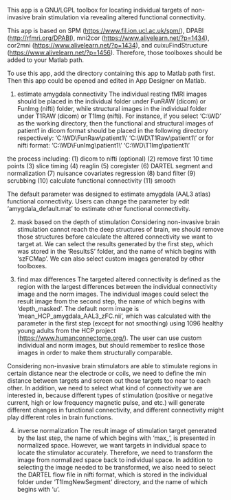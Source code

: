 This app is a GNU/LGPL toolbox for locating individual targets of non-invasive brain stimulation via revealing altered functional connectivity.

This app is based on SPM (https://www.fil.ion.ucl.ac.uk/spm/), DPABI (http://rfmri.org/DPABI), mni2cor (https://www.alivelearn.net/?p=1434), cor2mni (https://www.alivelearn.net/?p=1434), and cuixuFindStructure (https://www.alivelearn.net/?p=1456). Therefore, those toolboxes should be added to your Matlab path.

To use this app, add the directory containing this app to Matlab path first. Then this app could be opened and edited in App Designer on Matlab.

1.	estimate amygdala connectivity
The individual resting fMRI images should be placed in the individual folder under FunRAW (dicom) or FunImg (nifti) folder, while structural images in the individual folder under T1RAW (dicom) or T1Img (nifti). For instance, if you select ‘C:\WD’ as the working directory, then the functional and structural images of patient1 in dicom format should be placed in the following directory respectively:
‘C:\WD\FunRaw\patient1\’
‘C:\WD\T1Raw\patient1\’
or for nifti format: 
‘C:\WD\FunImg\patient1\’
‘C:\WD\T1Img\patient1\’

the process including:
(1)	dicom to nifti (optional)
(2)	remove first 10 time points
(3)	slice timing
(4)	reaglin
(5)	coregister
(6)	DARTEL segment and normalization
(7)	nuisance covariates regression
(8)	band filter
(9)	scrubbing
(10)	 calculate functional connectivity
(11)	 smooth

The default parameter was designed to estimate amygdala (AAL3 atlas) functional connectivity. Users can change the parameter by edit ‘amygdala_default.mat’ to estimate other functional connectivity.

2.	mask based on the depth of stimulation
Considering non-invasive brain stimulation cannot reach the deep structures of brain, we should remove those structures before calculate the altered connectivity we want to target at. We can select the results generated by the first step, which was stored in the ‘ResultsS’ folder, and the name of which begins with ‘szFCMap’. We can also select custom images generated by other toolboxes.

3.	find max differences
The targeted altered connectivity is defined as the region with the largest differences between the individual connectivity image and the norm images. The individual images could select the result image from the second step, the name of which begins with ‘depth_masked’. The default norm image is ‘mean_HCP_amygdala_AAL3_zFC.nii’, which was calculated with the parameter in the first step (except for not smoothing) using 1096 healthy young adults from the HCP project (https://www.humanconnectome.org/). The user can use custom individual and norm images, but should remember to reslice those images in order to make them structurally comparable.

Considering non-invasive brain stimulators are able to stimulate regions in certain distance near the electrode or coils, we need to define the min distance between targets and screen out those targets too near to each other. In addition, we need to select what kind of connectivity we are interested in, because different types of stimulation (positive or negative current, high or low frequency magnetic pulse, and etc.) will generate different changes in functional connectivity, and different connectivity might play different roles in brain functions.

4.	inverse normalization
The result image of stimulation target generated by the last step, the name of which begins with ‘max_’, is presented in normalized space. However, we want targets in individual space to locate the stimulator accurately. Therefore, we need to transform the image from normalized space back to individual space. In addition to selecting the image needed to be transformed, we also need to select the DARTEL flow file in nifti format, which is stored in the individual folder under ‘T1ImgNewSegment’ directory, and the name of which begins with ‘u’.


